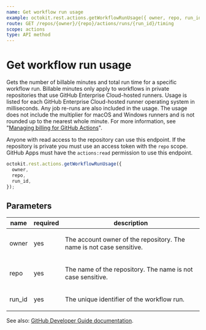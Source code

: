 ```yaml
---
name: Get workflow run usage
example: octokit.rest.actions.getWorkflowRunUsage({ owner, repo, run_id })
route: GET /repos/{owner}/{repo}/actions/runs/{run_id}/timing
scope: actions
type: API method
---
```


# Get workflow run usage

Gets the number of billable minutes and total run time for a specific workflow run. Billable minutes only apply to workflows in private repositories that use GitHub Enterprise Cloud-hosted runners. Usage is listed for each GitHub Enterprise Cloud-hosted runner operating system in milliseconds. Any job re-runs are also included in the usage. The usage does not include the multiplier for macOS and Windows runners and is not rounded up to the nearest whole minute. For more information, see "[Managing billing for GitHub Actions](https://docs.github.com/github/setting-up-and-managing-billing-and-payments-on-github/managing-billing-for-github-actions)".

Anyone with read access to the repository can use this endpoint. If the repository is private you must use an access token with the `repo` scope. GitHub Apps must have the `actions:read` permission to use this endpoint.

```js
octokit.rest.actions.getWorkflowRunUsage({
  owner,
  repo,
  run_id,
});
```

## Parameters

<table>
  <thead>
    <tr>
      <th>name</th>
      <th>required</th>
      <th>description</th>
    </tr>
  </thead>
  <tbody>
    <tr><td>owner</td><td>yes</td><td>

The account owner of the repository. The name is not case sensitive.

</td></tr>
<tr><td>repo</td><td>yes</td><td>

The name of the repository. The name is not case sensitive.

</td></tr>
<tr><td>run_id</td><td>yes</td><td>

The unique identifier of the workflow run.

</td></tr>
  </tbody>
</table>

See also: [GitHub Developer Guide documentation](https://docs.github.com/enterprise-cloud@latest//rest/reference/actions#get-workflow-run-usage).
